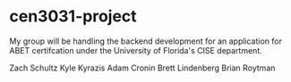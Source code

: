 cen3031-project
===============

My group will be handling the backend development for an application for ABET certifcation under the University of Florida's CISE department.

Zach Schultz
Kyle Kyrazis
Adam Cronin 
Brett Lindenberg
Brian Roytman
